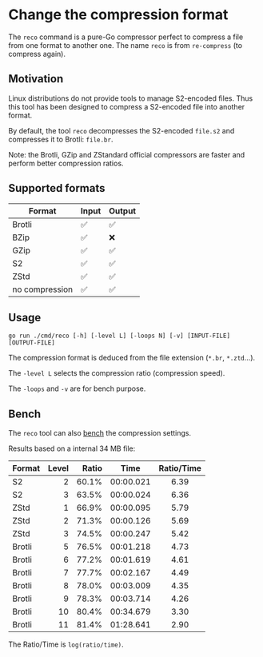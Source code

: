 # Change the compression format

The `reco` command is a pure-Go compressor perfect to compress a file from one format to another one.
The name `reco` is from `re-compress` (to compress again).

## Motivation

Linux distributions do not provide tools to manage S2-encoded files.
Thus this tool has been designed to compress a S2-encoded file into another format.

By default, the tool `reco` decompresses the S2-encoded `file.s2` and compresses it to Brotli: `file.br`.

Note: the Brotli, GZip and ZStandard official compressors are faster and perform better compression ratios.

## Supported formats

Format          | Input | Output
--------------- | ------|--------
Brotli          | ✅    | ✅
BZip            | ✅    | ❌
GZip            | ✅    | ✅
S2              | ✅    | ✅
ZStd            | ✅    | ✅
no compression  | ✅    | ✅

## Usage

`go run ./cmd/reco [-h] [-level L] [-loops N] [-v] [INPUT-FILE] [OUTPUT-FILE]`

The compression format is deduced from the file extension (`*.br`, `*.ztd`…).

The `-level L` selects the compression ratio (compression speed).

The `-loops` and `-v` are for bench purpose.

## Bench

The `reco` tool can also [bench](./bench.sh) the compression settings.

Results based on a internal 34 MB file:

| Format | Level | Ratio |   Time    | Ratio/Time |
| :----- | ----: | ----: | :-------: | :--------: |
| S2     |     2 | 60.1% | 00:00.021 |    6.39    |
| S2     |     3 | 63.5% | 00:00.024 |    6.36    |
| ZStd   |     1 | 66.9% | 00:00.095 |    5.79    |
| ZStd   |     2 | 71.3% | 00:00.126 |    5.69    |
| ZStd   |     3 | 74.5% | 00:00.247 |    5.42    |
| Brotli |     5 | 76.5% | 00:01.218 |    4.73    |
| Brotli |     6 | 77.2% | 00:01.619 |    4.61    |
| Brotli |     7 | 77.7% | 00:02.167 |    4.49    |
| Brotli |     8 | 78.0% | 00:03.009 |    4.35    |
| Brotli |     9 | 78.3% | 00:03.714 |    4.26    |
| Brotli |    10 | 80.4% | 00:34.679 |    3.30    |
| Brotli |    11 | 81.4% | 01:28.641 |    2.90    |

The Ratio/Time is `log(ratio/time)`.

